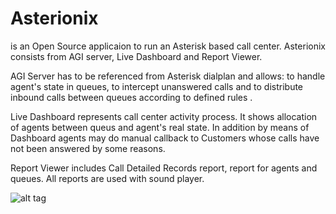 <h1>Asterionix</h1>
is an Open Source applicaion to run an Asterisk based call center. Asterionix consists from AGI server, Live Dashboard and Report Viewer.

AGI Server has to be referenced from Asterisk dialplan and allows: to handle agent's state in queues, to intercept unanswered calls and to distribute inbound calls between queues according to defined rules .

Live Dashboard represents call center activity process. It shows allocation of agents between queus and agent's real state. In addition by means of Dashboard agents may do manual callback to Customers whose calls have not been answered by some reasons.

Report Viewer includes Call Detailed Records report, report for agents and queues. All reports are used with sound player.

![alt tag](http://asterionix.com/img/pics/dashboard-7-big.jpg)
